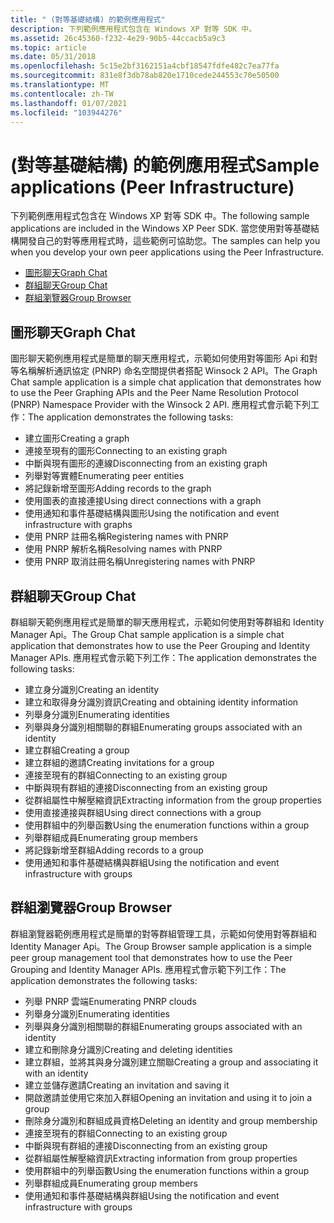 ```yaml
---
title: " (對等基礎結構) 的範例應用程式"
description: 下列範例應用程式包含在 Windows XP 對等 SDK 中。
ms.assetid: 26c45360-f232-4e29-90b5-44ccacb5a9c3
ms.topic: article
ms.date: 05/31/2018
ms.openlocfilehash: 5c15e2bf3162151a4cbf18547fdfe482c7ea77fa
ms.sourcegitcommit: 831e8f3db78ab820e1710cede244553c70e50500
ms.translationtype: MT
ms.contentlocale: zh-TW
ms.lasthandoff: 01/07/2021
ms.locfileid: "103944276"
---
```

# <a name="sample-applications-peer-infrastructure"></a><span data-ttu-id="83d6b-103"> (對等基礎結構) 的範例應用程式</span><span class="sxs-lookup"><span data-stu-id="83d6b-103">Sample applications (Peer Infrastructure)</span></span>

<span data-ttu-id="83d6b-104">下列範例應用程式包含在 Windows XP 對等 SDK 中。</span><span class="sxs-lookup"><span data-stu-id="83d6b-104">The following sample applications are included in the Windows XP Peer SDK.</span></span> <span data-ttu-id="83d6b-105">當您使用對等基礎結構開發自己的對等應用程式時，這些範例可協助您。</span><span class="sxs-lookup"><span data-stu-id="83d6b-105">The samples can help you when you develop your own peer applications using the Peer Infrastructure.</span></span>

-   [<span data-ttu-id="83d6b-106">圖形聊天</span><span class="sxs-lookup"><span data-stu-id="83d6b-106">Graph Chat</span></span>](#graph-chat)
-   [<span data-ttu-id="83d6b-107">群組聊天</span><span class="sxs-lookup"><span data-stu-id="83d6b-107">Group Chat</span></span>](#group-chat)
-   [<span data-ttu-id="83d6b-108">群組瀏覽器</span><span class="sxs-lookup"><span data-stu-id="83d6b-108">Group Browser</span></span>](#group-browser)

## <a name="graph-chat"></a><span data-ttu-id="83d6b-109">圖形聊天</span><span class="sxs-lookup"><span data-stu-id="83d6b-109">Graph Chat</span></span>

<span data-ttu-id="83d6b-110">圖形聊天範例應用程式是簡單的聊天應用程式，示範如何使用對等圖形 Api 和對等名稱解析通訊協定 (PNRP) 命名空間提供者搭配 Winsock 2 API。</span><span class="sxs-lookup"><span data-stu-id="83d6b-110">The Graph Chat sample application is a simple chat application that demonstrates how to use the Peer Graphing APIs and the Peer Name Resolution Protocol (PNRP) Namespace Provider with the Winsock 2 API.</span></span> <span data-ttu-id="83d6b-111">應用程式會示範下列工作：</span><span class="sxs-lookup"><span data-stu-id="83d6b-111">The application demonstrates the following tasks:</span></span>

-   <span data-ttu-id="83d6b-112">建立圖形</span><span class="sxs-lookup"><span data-stu-id="83d6b-112">Creating a graph</span></span>
-   <span data-ttu-id="83d6b-113">連接至現有的圖形</span><span class="sxs-lookup"><span data-stu-id="83d6b-113">Connecting to an existing graph</span></span>
-   <span data-ttu-id="83d6b-114">中斷與現有圖形的連線</span><span class="sxs-lookup"><span data-stu-id="83d6b-114">Disconnecting from an existing graph</span></span>
-   <span data-ttu-id="83d6b-115">列舉對等實體</span><span class="sxs-lookup"><span data-stu-id="83d6b-115">Enumerating peer entities</span></span>
-   <span data-ttu-id="83d6b-116">將記錄新增至圖形</span><span class="sxs-lookup"><span data-stu-id="83d6b-116">Adding records to the graph</span></span>
-   <span data-ttu-id="83d6b-117">使用圖表的直接連接</span><span class="sxs-lookup"><span data-stu-id="83d6b-117">Using direct connections with a graph</span></span>
-   <span data-ttu-id="83d6b-118">使用通知和事件基礎結構與圖形</span><span class="sxs-lookup"><span data-stu-id="83d6b-118">Using the notification and event infrastructure with graphs</span></span>
-   <span data-ttu-id="83d6b-119">使用 PNRP 註冊名稱</span><span class="sxs-lookup"><span data-stu-id="83d6b-119">Registering names with PNRP</span></span>
-   <span data-ttu-id="83d6b-120">使用 PNRP 解析名稱</span><span class="sxs-lookup"><span data-stu-id="83d6b-120">Resolving names with PNRP</span></span>
-   <span data-ttu-id="83d6b-121">使用 PNRP 取消註冊名稱</span><span class="sxs-lookup"><span data-stu-id="83d6b-121">Unregistering names with PNRP</span></span>

## <a name="group-chat"></a><span data-ttu-id="83d6b-122">群組聊天</span><span class="sxs-lookup"><span data-stu-id="83d6b-122">Group Chat</span></span>

<span data-ttu-id="83d6b-123">群組聊天範例應用程式是簡單的聊天應用程式，示範如何使用對等群組和 Identity Manager Api。</span><span class="sxs-lookup"><span data-stu-id="83d6b-123">The Group Chat sample application is a simple chat application that demonstrates how to use the Peer Grouping and Identity Manager APIs.</span></span> <span data-ttu-id="83d6b-124">應用程式會示範下列工作：</span><span class="sxs-lookup"><span data-stu-id="83d6b-124">The application demonstrates the following tasks:</span></span>

-   <span data-ttu-id="83d6b-125">建立身分識別</span><span class="sxs-lookup"><span data-stu-id="83d6b-125">Creating an identity</span></span>
-   <span data-ttu-id="83d6b-126">建立和取得身分識別資訊</span><span class="sxs-lookup"><span data-stu-id="83d6b-126">Creating and obtaining identity information</span></span>
-   <span data-ttu-id="83d6b-127">列舉身分識別</span><span class="sxs-lookup"><span data-stu-id="83d6b-127">Enumerating identities</span></span>
-   <span data-ttu-id="83d6b-128">列舉與身分識別相關聯的群組</span><span class="sxs-lookup"><span data-stu-id="83d6b-128">Enumerating groups associated with an identity</span></span>
-   <span data-ttu-id="83d6b-129">建立群組</span><span class="sxs-lookup"><span data-stu-id="83d6b-129">Creating a group</span></span>
-   <span data-ttu-id="83d6b-130">建立群組的邀請</span><span class="sxs-lookup"><span data-stu-id="83d6b-130">Creating invitations for a group</span></span>
-   <span data-ttu-id="83d6b-131">連接至現有的群組</span><span class="sxs-lookup"><span data-stu-id="83d6b-131">Connecting to an existing group</span></span>
-   <span data-ttu-id="83d6b-132">中斷與現有群組的連接</span><span class="sxs-lookup"><span data-stu-id="83d6b-132">Disconnecting from an existing group</span></span>
-   <span data-ttu-id="83d6b-133">從群組屬性中解壓縮資訊</span><span class="sxs-lookup"><span data-stu-id="83d6b-133">Extracting information from the group properties</span></span>
-   <span data-ttu-id="83d6b-134">使用直接連接與群組</span><span class="sxs-lookup"><span data-stu-id="83d6b-134">Using direct connections with a group</span></span>
-   <span data-ttu-id="83d6b-135">使用群組中的列舉函數</span><span class="sxs-lookup"><span data-stu-id="83d6b-135">Using the enumeration functions within a group</span></span>
-   <span data-ttu-id="83d6b-136">列舉群組成員</span><span class="sxs-lookup"><span data-stu-id="83d6b-136">Enumerating group members</span></span>
-   <span data-ttu-id="83d6b-137">將記錄新增至群組</span><span class="sxs-lookup"><span data-stu-id="83d6b-137">Adding records to a group</span></span>
-   <span data-ttu-id="83d6b-138">使用通知和事件基礎結構與群組</span><span class="sxs-lookup"><span data-stu-id="83d6b-138">Using the notification and event infrastructure with groups</span></span>

## <a name="group-browser"></a><span data-ttu-id="83d6b-139">群組瀏覽器</span><span class="sxs-lookup"><span data-stu-id="83d6b-139">Group Browser</span></span>

<span data-ttu-id="83d6b-140">群組瀏覽器範例應用程式是簡單的對等群組管理工具，示範如何使用對等群組和 Identity Manager Api。</span><span class="sxs-lookup"><span data-stu-id="83d6b-140">The Group Browser sample application is a simple peer group management tool that demonstrates how to use the Peer Grouping and Identity Manager APIs.</span></span> <span data-ttu-id="83d6b-141">應用程式會示範下列工作：</span><span class="sxs-lookup"><span data-stu-id="83d6b-141">The application demonstrates the following tasks:</span></span>

-   <span data-ttu-id="83d6b-142">列舉 PNRP 雲端</span><span class="sxs-lookup"><span data-stu-id="83d6b-142">Enumerating PNRP clouds</span></span>
-   <span data-ttu-id="83d6b-143">列舉身分識別</span><span class="sxs-lookup"><span data-stu-id="83d6b-143">Enumerating identities</span></span>
-   <span data-ttu-id="83d6b-144">列舉與身分識別相關聯的群組</span><span class="sxs-lookup"><span data-stu-id="83d6b-144">Enumerating groups associated with an identity</span></span>
-   <span data-ttu-id="83d6b-145">建立和刪除身分識別</span><span class="sxs-lookup"><span data-stu-id="83d6b-145">Creating and deleting identities</span></span>
-   <span data-ttu-id="83d6b-146">建立群組，並將其與身分識別建立關聯</span><span class="sxs-lookup"><span data-stu-id="83d6b-146">Creating a group and associating it with an identity</span></span>
-   <span data-ttu-id="83d6b-147">建立並儲存邀請</span><span class="sxs-lookup"><span data-stu-id="83d6b-147">Creating an invitation and saving it</span></span>
-   <span data-ttu-id="83d6b-148">開啟邀請並使用它來加入群組</span><span class="sxs-lookup"><span data-stu-id="83d6b-148">Opening an invitation and using it to join a group</span></span>
-   <span data-ttu-id="83d6b-149">刪除身分識別和群組成員資格</span><span class="sxs-lookup"><span data-stu-id="83d6b-149">Deleting an identity and group membership</span></span>
-   <span data-ttu-id="83d6b-150">連接至現有的群組</span><span class="sxs-lookup"><span data-stu-id="83d6b-150">Connecting to an existing group</span></span>
-   <span data-ttu-id="83d6b-151">中斷與現有群組的連接</span><span class="sxs-lookup"><span data-stu-id="83d6b-151">Disconnecting from an existing group</span></span>
-   <span data-ttu-id="83d6b-152">從群組屬性解壓縮資訊</span><span class="sxs-lookup"><span data-stu-id="83d6b-152">Extracting information from group properties</span></span>
-   <span data-ttu-id="83d6b-153">使用群組中的列舉函數</span><span class="sxs-lookup"><span data-stu-id="83d6b-153">Using the enumeration functions within a group</span></span>
-   <span data-ttu-id="83d6b-154">列舉群組成員</span><span class="sxs-lookup"><span data-stu-id="83d6b-154">Enumerating group members</span></span>
-   <span data-ttu-id="83d6b-155">使用通知和事件基礎結構與群組</span><span class="sxs-lookup"><span data-stu-id="83d6b-155">Using the notification and event infrastructure with groups</span></span>

 

 



